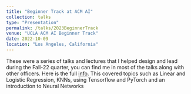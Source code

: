 ```yaml
---
title: "Beginner Track at ACM AI"
collection: talks
type: "Presentation"
permalink: /talks/2023BeginnerTrack
venue: "UCLA ACM AI Beginner Track"
date: 2022-10-09
location: "Los Angeles, California"
---
```


These were a series of talks and lectures that I helped design and lead during the Fall-22 quarter, you can find me in most of the talks along with other officers. Here is the full [info](https://github.com/uclaacm/ai-beginner-f22). This covered topics such as Linear and Logistic Regression, KNNs, using Tensorflow and PyTorch and an introduction to Neural Networks